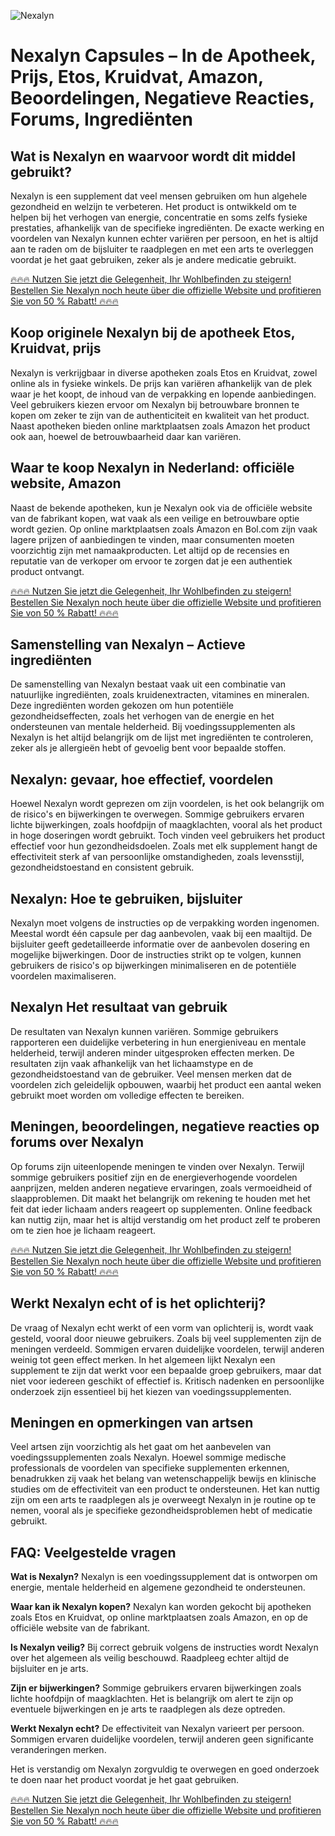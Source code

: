 ![Nexalyn](https://github.com/user-attachments/assets/f357d736-3ba1-4641-8ebf-26559cdff283)

# Nexalyn Capsules – In de Apotheek, Prijs, Etos, Kruidvat, Amazon, Beoordelingen, Negatieve Reacties, Forums, Ingrediënten 

## Wat is Nexalyn en waarvoor wordt dit middel gebruikt?

Nexalyn is een supplement dat veel mensen gebruiken om hun algehele gezondheid en welzijn te verbeteren. Het product is ontwikkeld om te helpen bij het verhogen van energie, concentratie en soms zelfs fysieke prestaties, afhankelijk van de specifieke ingrediënten. De exacte werking en voordelen van Nexalyn kunnen echter variëren per persoon, en het is altijd aan te raden om de bijsluiter te raadplegen en met een arts te overleggen voordat je het gaat gebruiken, zeker als je andere medicatie gebruikt.

<a href="https://www.econsumed.com/2HLNDN96/WB8NW3Q">🔥🔥🔥 Nutzen Sie jetzt die Gelegenheit, Ihr Wohlbefinden zu steigern! Bestellen Sie Nexalyn noch heute über die offizielle Website und profitieren Sie von 50 % Rabatt! 🔥🔥🔥</a>


## Koop originele Nexalyn bij de apotheek Etos, Kruidvat, prijs

Nexalyn is verkrijgbaar in diverse apotheken zoals Etos en Kruidvat, zowel online als in fysieke winkels. De prijs kan variëren afhankelijk van de plek waar je het koopt, de inhoud van de verpakking en lopende aanbiedingen. Veel gebruikers kiezen ervoor om Nexalyn bij betrouwbare bronnen te kopen om zeker te zijn van de authenticiteit en kwaliteit van het product. Naast apotheken bieden online marktplaatsen zoals Amazon het product ook aan, hoewel de betrouwbaarheid daar kan variëren.

## Waar te koop Nexalyn in Nederland: officiële website, Amazon

Naast de bekende apotheken, kun je Nexalyn ook via de officiële website van de fabrikant kopen, wat vaak als een veilige en betrouwbare optie wordt gezien. Op online marktplaatsen zoals Amazon en Bol.com zijn vaak lagere prijzen of aanbiedingen te vinden, maar consumenten moeten voorzichtig zijn met namaakproducten. Let altijd op de recensies en reputatie van de verkoper om ervoor te zorgen dat je een authentiek product ontvangt.

<a href="https://www.econsumed.com/2HLNDN96/WB8NW3Q">🔥🔥🔥 Nutzen Sie jetzt die Gelegenheit, Ihr Wohlbefinden zu steigern! Bestellen Sie Nexalyn noch heute über die offizielle Website und profitieren Sie von 50 % Rabatt! 🔥🔥🔥</a>


## Samenstelling van Nexalyn – Actieve ingrediënten

De samenstelling van Nexalyn bestaat vaak uit een combinatie van natuurlijke ingrediënten, zoals kruidenextracten, vitamines en mineralen. Deze ingrediënten worden gekozen om hun potentiële gezondheidseffecten, zoals het verhogen van de energie en het ondersteunen van mentale helderheid. Bij voedingssupplementen als Nexalyn is het altijd belangrijk om de lijst met ingrediënten te controleren, zeker als je allergieën hebt of gevoelig bent voor bepaalde stoffen.

## Nexalyn: gevaar, hoe effectief, voordelen

Hoewel Nexalyn wordt geprezen om zijn voordelen, is het ook belangrijk om de risico's en bijwerkingen te overwegen. Sommige gebruikers ervaren lichte bijwerkingen, zoals hoofdpijn of maagklachten, vooral als het product in hoge doseringen wordt gebruikt. Toch vinden veel gebruikers het product effectief voor hun gezondheidsdoelen. Zoals met elk supplement hangt de effectiviteit sterk af van persoonlijke omstandigheden, zoals levensstijl, gezondheidstoestand en consistent gebruik.

## Nexalyn: Hoe te gebruiken, bijsluiter

Nexalyn moet volgens de instructies op de verpakking worden ingenomen. Meestal wordt één capsule per dag aanbevolen, vaak bij een maaltijd. De bijsluiter geeft gedetailleerde informatie over de aanbevolen dosering en mogelijke bijwerkingen. Door de instructies strikt op te volgen, kunnen gebruikers de risico's op bijwerkingen minimaliseren en de potentiële voordelen maximaliseren.

## Nexalyn Het resultaat van gebruik

De resultaten van Nexalyn kunnen variëren. Sommige gebruikers rapporteren een duidelijke verbetering in hun energieniveau en mentale helderheid, terwijl anderen minder uitgesproken effecten merken. De resultaten zijn vaak afhankelijk van het lichaamstype en de gezondheidstoestand van de gebruiker. Veel mensen merken dat de voordelen zich geleidelijk opbouwen, waarbij het product een aantal weken gebruikt moet worden om volledige effecten te bereiken.

## Meningen, beoordelingen, negatieve reacties op forums over Nexalyn

Op forums zijn uiteenlopende meningen te vinden over Nexalyn. Terwijl sommige gebruikers positief zijn en de energieverhogende voordelen aanprijzen, melden anderen negatieve ervaringen, zoals vermoeidheid of slaapproblemen. Dit maakt het belangrijk om rekening te houden met het feit dat ieder lichaam anders reageert op supplementen. Online feedback kan nuttig zijn, maar het is altijd verstandig om het product zelf te proberen om te zien hoe je lichaam reageert.

<a href="https://www.econsumed.com/2HLNDN96/WB8NW3Q">🔥🔥🔥 Nutzen Sie jetzt die Gelegenheit, Ihr Wohlbefinden zu steigern! Bestellen Sie Nexalyn noch heute über die offizielle Website und profitieren Sie von 50 % Rabatt! 🔥🔥🔥</a>


## Werkt Nexalyn echt of is het oplichterij?

De vraag of Nexalyn echt werkt of een vorm van oplichterij is, wordt vaak gesteld, vooral door nieuwe gebruikers. Zoals bij veel supplementen zijn de meningen verdeeld. Sommigen ervaren duidelijke voordelen, terwijl anderen weinig tot geen effect merken. In het algemeen lijkt Nexalyn een supplement te zijn dat werkt voor een bepaalde groep gebruikers, maar dat niet voor iedereen geschikt of effectief is. Kritisch nadenken en persoonlijke onderzoek zijn essentieel bij het kiezen van voedingssupplementen.

## Meningen en opmerkingen van artsen

Veel artsen zijn voorzichtig als het gaat om het aanbevelen van voedingssupplementen zoals Nexalyn. Hoewel sommige medische professionals de voordelen van specifieke supplementen erkennen, benadrukken zij vaak het belang van wetenschappelijk bewijs en klinische studies om de effectiviteit van een product te ondersteunen. Het kan nuttig zijn om een arts te raadplegen als je overweegt Nexalyn in je routine op te nemen, vooral als je specifieke gezondheidsproblemen hebt of medicatie gebruikt.

## FAQ: Veelgestelde vragen

**Wat is Nexalyn?**
Nexalyn is een voedingssupplement dat is ontworpen om energie, mentale helderheid en algemene gezondheid te ondersteunen.

**Waar kan ik Nexalyn kopen?**
Nexalyn kan worden gekocht bij apotheken zoals Etos en Kruidvat, op online marktplaatsen zoals Amazon, en op de officiële website van de fabrikant.

**Is Nexalyn veilig?**
Bij correct gebruik volgens de instructies wordt Nexalyn over het algemeen als veilig beschouwd. Raadpleeg echter altijd de bijsluiter en je arts.

**Zijn er bijwerkingen?**
Sommige gebruikers ervaren bijwerkingen zoals lichte hoofdpijn of maagklachten. Het is belangrijk om alert te zijn op eventuele bijwerkingen en je arts te raadplegen als deze optreden.

**Werkt Nexalyn echt?**
De effectiviteit van Nexalyn varieert per persoon. Sommigen ervaren duidelijke voordelen, terwijl anderen geen significante veranderingen merken.

Het is verstandig om Nexalyn zorgvuldig te overwegen en goed onderzoek te doen naar het product voordat je het gaat gebruiken.

<a href="https://www.econsumed.com/2HLNDN96/WB8NW3Q">🔥🔥🔥 Nutzen Sie jetzt die Gelegenheit, Ihr Wohlbefinden zu steigern! Bestellen Sie Nexalyn noch heute über die offizielle Website und profitieren Sie von 50 % Rabatt! 🔥🔥🔥</a>
